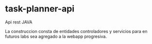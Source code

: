 # task-planner-api





Api rest JAVA 

La construccion consta de entidades controladores y servicios para en futuros labs sea agregado a la webapp progresiva.
